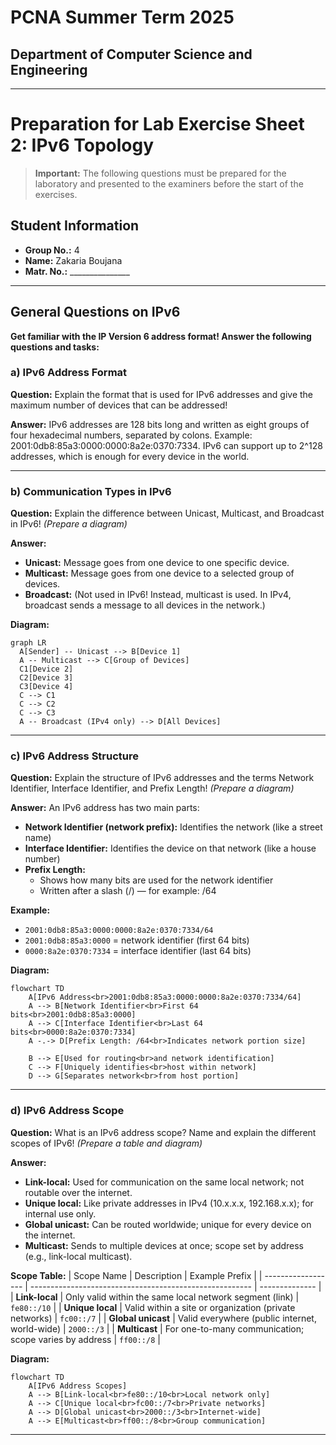 # PCNA Summer Term 2025
## Department of Computer Science and Engineering

---

# Preparation for Lab Exercise Sheet 2: IPv6 Topology

> **Important:** The following questions must be prepared for the laboratory and presented to the examiners before the start of the exercises.

## Student Information

- **Group No.:** 4
- **Name:** Zakaria Boujana
- **Matr. No.:** _______________

---

## General Questions on IPv6

**Get familiar with the IP Version 6 address format! Answer the following questions and tasks:**

### a) IPv6 Address Format
**Question:** Explain the format that is used for IPv6 addresses and give the maximum number of devices that can be addressed!

**Answer:**
IPv6 addresses are 128 bits long and written as eight groups of four hexadecimal numbers, separated by colons. Example: 2001:0db8:85a3:0000:0000:8a2e:0370:7334. IPv6 can support up to 2^128 addresses, which is enough for every device in the world.

---

### b) Communication Types in IPv6
**Question:** Explain the difference between Unicast, Multicast, and Broadcast in IPv6! *(Prepare a diagram)*

**Answer:**
- **Unicast:** Message goes from one device to one specific device.
- **Multicast:** Message goes from one device to a selected group of devices.
- **Broadcast:** (Not used in IPv6! Instead, multicast is used. In IPv4, broadcast sends a message to all devices in the network.)

**Diagram:**
```mermaid
graph LR
  A[Sender] -- Unicast --> B[Device 1]
  A -- Multicast --> C[Group of Devices]
  C1[Device 2]
  C2[Device 3]
  C3[Device 4]
  C --> C1
  C --> C2
  C --> C3
  A -- Broadcast (IPv4 only) --> D[All Devices]
```

---

### c) IPv6 Address Structure
**Question:** Explain the structure of IPv6 addresses and the terms Network Identifier, Interface Identifier, and Prefix Length! *(Prepare a diagram)*

**Answer:**
An IPv6 address has two main parts:

- **Network Identifier (network prefix):** Identifies the network (like a street name)
- **Interface Identifier:** Identifies the device on that network (like a house number)
- **Prefix Length:**
  - Shows how many bits are used for the network identifier
  - Written after a slash (/) — for example: /64

**Example:**
- `2001:0db8:85a3:0000:0000:8a2e:0370:7334/64`
- `2001:0db8:85a3:0000` = network identifier (first 64 bits)
- `0000:8a2e:0370:7334` = interface identifier (last 64 bits)

**Diagram:**
```mermaid
flowchart TD
    A[IPv6 Address<br>2001:0db8:85a3:0000:0000:8a2e:0370:7334/64]
    A --> B[Network Identifier<br>First 64 bits<br>2001:0db8:85a3:0000]
    A --> C[Interface Identifier<br>Last 64 bits<br>0000:8a2e:0370:7334]
    A -.-> D[Prefix Length: /64<br>Indicates network portion size]
    
    B --> E[Used for routing<br>and network identification]
    C --> F[Uniquely identifies<br>host within network]
    D --> G[Separates network<br>from host portion]
```

---

### d) IPv6 Address Scope
**Question:** What is an IPv6 address scope? Name and explain the different scopes of IPv6! *(Prepare a table and diagram)*

**Answer:**
- **Link-local:** Used for communication on the same local network; not routable over the internet.
- **Unique local:** Like private addresses in IPv4 (10.x.x.x, 192.168.x.x); for internal use only.
- **Global unicast:** Can be routed worldwide; unique for every device on the internet.
- **Multicast:** Sends to multiple devices at once; scope set by address (e.g., link-local multicast).

**Scope Table:**
| Scope Name         | Description                                             | Example Prefix |
| ------------------ | ------------------------------------------------------- | -------------- |
| **Link-local**     | Only valid within the same local network segment (link) | `fe80::/10`    |
| **Unique local**   | Valid within a site or organization (private networks)  | `fc00::/7`     |
| **Global unicast** | Valid everywhere (public internet, world-wide)          | `2000::/3`     |
| **Multicast**      | For one-to-many communication; scope varies by address  | `ff00::/8`     |

**Diagram:**
```mermaid
flowchart TD
    A[IPv6 Address Scopes]
    A --> B[Link-local<br>fe80::/10<br>Local network only]
    A --> C[Unique local<br>fc00::/7<br>Private networks]
    A --> D[Global unicast<br>2000::/3<br>Internet-wide]
    A --> E[Multicast<br>ff00::/8<br>Group communication]
```
---